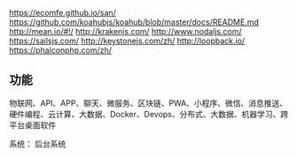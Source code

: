 https://ecomfe.github.io/san/
https://github.com/koahubjs/koahub/blob/master/docs/README.md
http://mean.io/#!/
http://krakenjs.com/
http://www.nodaljs.com/
https://sailsjs.com/
http://keystonejs.com/zh/
http://loopback.io/
https://phalconphp.com/zh/

## 功能
物联网、API、APP、聊天、微服务、区块链、PWA、小程序、微信、消息推送、硬件编程、云计算、大数据、Docker、Devops、分布式、大数据、机器学习、跨平台桌面软件

系统：
后台系统
